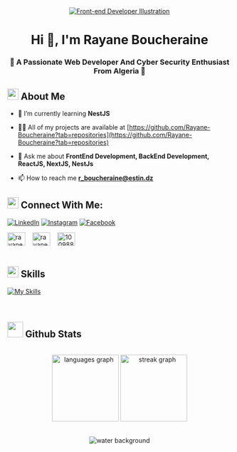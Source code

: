 <div align="center">
  <a href="https://miro.medium.com/v2/resize:fit:1400/0*bLmYSRwp0jbtk_1z">
    <img src="https://miro.medium.com/v2/resize:fit:1400/0*bLmYSRwp0jbtk_1z" alt="Front-end Developer Illustration">
  </a>
</div>


<h1 align="center">Hi 👋, I'm Rayane Boucheraine</h1>
<h3 align="center">🚀 A Passionate Web Developer And Cyber Security Enthusiast From Algeria 🚀</h3>

## <img src="https://media2.giphy.com/media/QssGEmpkyEOhBCb7e1/giphy.gif?cid=ecf05e47a0n3gi1bfqntqmob8g9aid1oyj2wr3ds3mg700bl&rid=giphy.gif" width ="25"><b> About Me</b>
- 🌱 I’m currently learning **NestJS**

- 👨‍💻 All of my projects are available at [https://github.com/Rayane-Boucheraine?tab=repositories](https://github.com/Rayane-Boucheraine?tab=repositories)

- 💬 Ask me about **FrontEnd Development, BackEnd Development, ReactJS, NextJS, NestJs**

- 📫 How to reach me **[r_boucheraine@estin.dz](mailto:r_boucheraine@estin.dz)**
## <img src="https://media2.giphy.com/media/QssGEmpkyEOhBCb7e1/giphy.gif?cid=ecf05e47a0n3gi1bfqntqmob8g9aid1oyj2wr3ds3mg700bl&rid=giphy.gif" width ="25"><b> Connect With Me:</b>

[![LinkedIn](https://img.shields.io/badge/LinkedIn-%230077B5.svg?logo=linkedin&logoColor=white)](https://linkedin.com/in/rayane-boucheraine) 
[![Instagram](https://img.shields.io/badge/Instagram-%23E4405F.svg?logo=Instagram&logoColor=white)](https://instagram.com/rayane_boucheraine)
[![Facebook](https://img.shields.io/badge/Facebook-%231877F2.svg?logo=Facebook&logoColor=white)](https://www.facebook.com/profile.php?id=100009942338594)



<div align="left" style="display: flex; gap: 16px">
  <a href="https://linkedin.com/in/rayane-boucheraine" target="_blank">
    <img align="center" src="https://raw.githubusercontent.com/rahuldkjain/github-profile-readme-generator/master/src/images/icons/Social/linked-in-alt.svg" alt="rayane-boucheraine" height="30" width="40" />
  </a>
  <a href="https://instagram.com/rayane_boucheraine" target="_blank">
    <img align="center" src="https://raw.githubusercontent.com/rahuldkjain/github-profile-readme-generator/master/src/images/icons/Social/instagram.svg" alt="rayane_boucheraine" height="30" width="40" />
  </a>
  <a href="https://discord.gg/1009885392339730453" target="_blank">
    <img align="center" src="https://raw.githubusercontent.com/rahuldkjain/github-profile-readme-generator/master/src/images/icons/Social/discord.svg" alt="1009885392339730453" height="30" width="40" />
  </a>
</div>


<br>

## <img src="https://media2.giphy.com/media/QssGEmpkyEOhBCb7e1/giphy.gif?cid=ecf05e47a0n3gi1bfqntqmob8g9aid1oyj2wr3ds3mg700bl&rid=giphy.gif" width ="25"><b> Skills</b>


<p align="left">
  <a href="https://skillicons.dev">
    <img src="https://skillicons.dev/icons?i=js,typescript,html,css,scss,tailwindcss,bootstrap,react,redux,nextjs,nestjs,mongodb,mysql,jest,wasm,c,java,python,vscode,vite,git,linux,docker,bash,nginx,figma" alt="My Skills" />
  </a>
</p>
<br />

## <img src="https://media.giphy.com/media/iY8CRBdQXODJSCERIr/giphy.gif" width="35"><b> Github Stats </b>
<br>


<div align="center">

<div align="center">
  <img src="https://github-readme-stats.vercel.app/api/top-langs?username=Rayane-Boucheraine&locale=en&hide_title=false&layout=compact&card_width=320&langs_count=5&theme=dracula&hide_border=false&order=2" height="150" alt="languages graph"  />
  <img src="https://streak-stats.demolab.com?user=Rayane-Boucheraine&locale=en&mode=daily&theme=dracula&hide_border=false&border_radius=5&order=3" height="150" alt="streak graph"  />
</div>

</div>
<br>
<p align="center"><img  src="https://raw.githubusercontent.com/Trilokia/Trilokia/379277808c61ef204768a61bbc5d25bc7798ccf1/bottom_header.svg" alt="water background"></p>
